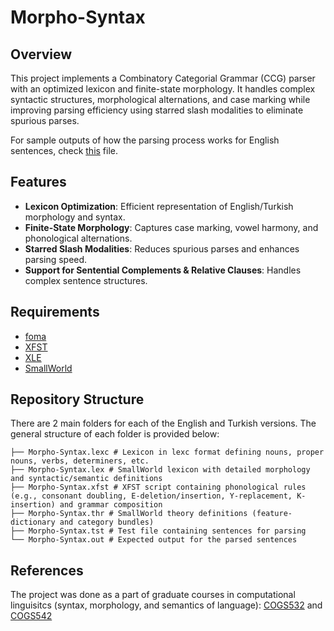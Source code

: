 # Morpho-Syntax

## **Overview**  
This project implements a Combinatory Categorial Grammar (CCG) parser with an optimized lexicon and finite-state morphology. It handles complex syntactic structures, morphological alternations, and case marking while improving parsing efficiency using starred slash modalities to eliminate spurious parses. 

For sample outputs of how the parsing process works for English sentences, check [this](https://github.com/abtinmU/Morpho-Syntax/blob/main/Morpho-Syntax/English/Morpho-Syntax.out) file.

## **Features**  
- **Lexicon Optimization**: Efficient representation of English/Turkish morphology and syntax.  
- **Finite-State Morphology**: Captures case marking, vowel harmony, and phonological alternations.  
- **Starred Slash Modalities**: Reduces spurious parses and enhances parsing speed.  
- **Support for Sentential Complements & Relative Clauses**: Handles complex sentence structures.  

## **Requirements**  
- [foma](https://code.google.com/archive/p/foma/)
- [XFST](https://dsacl3-2018.github.io/xfst-demo/)
- [XLE](https://ling.sprachwiss.uni-konstanz.de/pages/xle/)
- [SmallWorld](https://github.com/umutozge/smallworld)

## Repository Structure
There are 2 main folders for each of the English and Turkish versions. The general structure of each folder is provided below:
```
├── Morpho-Syntax.lexc # Lexicon in lexc format defining nouns, proper nouns, verbs, determiners, etc.
├── Morpho-Syntax.lex # SmallWorld lexicon with detailed morphology and syntactic/semantic definitions
├── Morpho-Syntax.xfst # XFST script containing phonological rules (e.g., consonant doubling, E-deletion/insertion, Y-replacement, K-insertion) and grammar composition
├── Morpho-Syntax.thr # SmallWorld theory definitions (feature-dictionary and category bundles)
├── Morpho-Syntax.tst # Test file containing sentences for parsing
└── Morpho-Syntax.out # Expected output for the parsed sentences
```
## References
The project was done as a part of graduate courses in computational linguisitcs (syntax, morphology, and semantics of language): [COGS532](https://github.com/umutozge/theoretical-linguistics) and [COGS542](https://github.com/umutozge/computational-semantics)
